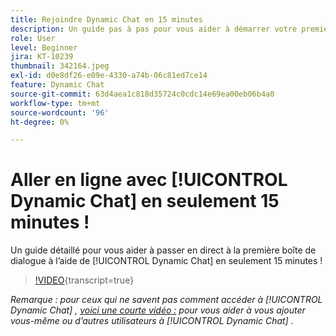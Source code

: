 ```yaml
---
title: Rejoindre Dynamic Chat en 15 minutes
description: Un guide pas à pas pour vous aider à démarrer votre premier dialogue en utilisant Dynamic Chat en seulement 15 minutes !
role: User
level: Beginner
jira: KT-10239
thumbnail: 342164.jpeg
exl-id: d0e8df26-e09e-4330-a74b-06c81ed7ce14
feature: Dynamic Chat
source-git-commit: 63d4aea1c818d35724c0cdc14e69ea00eb06b4a0
workflow-type: tm+mt
source-wordcount: '96'
ht-degree: 0%

---
```


# Aller en ligne avec [!UICONTROL Dynamic Chat]  en seulement 15 minutes !

Un guide détaillé pour vous aider à passer en direct à la première boîte de dialogue à l’aide de [!UICONTROL Dynamic Chat]  en seulement 15 minutes !

>[!VIDEO](https://video.tv.adobe.com/v/342164/?quality=12&learn=on){transcript=true}

*Remarque : pour ceux qui ne savent pas comment accéder à [!UICONTROL Dynamic Chat] , [voici une courte vidéo :](https://experienceleague.adobe.com/docs/marketo-learn/tutorials/dynamic-chat/user-management.html?lang=en) pour vous aider à vous ajouter vous-même ou d’autres utilisateurs à [!UICONTROL Dynamic Chat] .*
